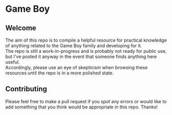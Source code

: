 # Game Boy

## Welcome

The aim of this repo is to compile a helpful resource for practical knowledge of anything related to the Game Boy family and developing for it.  
The repo is still a work-in-progress and is probably not ready for public use, but I've posted it anyway in the event that someone finds anything here useful.  
Accordingly, please use an eye of skepticism when browsing these resources until the repo is in a more polished state.

## Contributing

Please feel free to make a pull request if you spot any errors or would like to add something that you think would be appropriate in this repo. Thanks!
